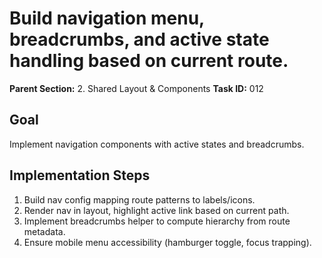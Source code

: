 # Build navigation menu, breadcrumbs, and active state handling based on current route.

**Parent Section:** 2. Shared Layout & Components
**Task ID:** 012

## Goal
Implement navigation components with active states and breadcrumbs.

## Implementation Steps
1. Build nav config mapping route patterns to labels/icons.
2. Render nav in layout, highlight active link based on current path.
3. Implement breadcrumbs helper to compute hierarchy from route metadata.
4. Ensure mobile menu accessibility (hamburger toggle, focus trapping).
